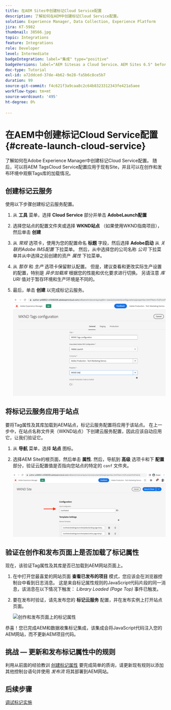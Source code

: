 ```yaml
---
title: 在AEM Sites中创建标记Cloud Service配置
description: 了解如何在AEM中创建标记Cloud Service配置。
solution: Experience Manager, Data Collection, Experience Platform
jira: KT-5982
thumbnail: 38566.jpg
topic: Integrations
feature: Integrations
role: Developer
level: Intermediate
badgeIntegration: label="集成" type="positive"
badgeVersions: label="AEM Sitesas a Cloud Service、AEM Sites 6.5" before-title="false"
doc-type: Tutorial
exl-id: a72ddced-37de-4b62-9e28-fa5b6c8ce5b7
duration: 99
source-git-commit: f4c621f3a9caa8c2c64b8323312343fe421a5aee
workflow-type: tm+mt
source-wordcount: '495'
ht-degree: 0%

---
```


# 在AEM中创建标记Cloud Service配置 {#create-launch-cloud-service}

了解如何在Adobe Experience Manager中创建标记Cloud Service配置。 随后，可以将AEM TagsCloud Service配置应用于现有Site，并且可以在创作和发布环境中观察Tags库的加载情况。

## 创建标记云服务

使用以下步骤创建标记云服务配置。

1. 从 **工具** 菜单，选择 **Cloud Service** 部分并单击 **AdobeLaunch配置**
1. 选择您站点的配置文件夹或选择 **WKND站点** （如果使用WKND指南项目），然后单击 **创建**
1. 从 _常规_ 选项卡，使用为您的配置命名 **标题** 字段，然后选择 **Adobe启动** 从 _关联的Adobe IMS配置_ 下拉菜单。 然后，从中选择您的公司名称 _公司_ 下拉菜单并从中选择之前创建的资产 _属性_ 下拉菜单。
1. 从 _暂存_ 和 _生产_ 选项卡保留默认配置。 但是，建议查看和更改实际生产设置的配置，特别是 _异步加载库_ 根据您的性能和优化要求进行切换。 另请注意 _库URI_ 值对于暂存环境和生产环境是不同的。
1. 最后，单击 **创建** 以完成标记云服务。

   ![标记Cloud Service配置](assets/launch-cloud-services-config.png)

## 将标记云服务应用于站点

要将Tag属性及其库加载到AEM站点，标记云服务配置将应用于该站点。 在上一步中，在站点名称文件夹（WKND站点）下创建云服务配置，因此应该自动应用它，让我们验证它。

1. 从 **导航** 菜单，选择 **站点** 图标。

1. 选择AEM Site的根页面，然后单击 **属性**. 然后，导航到 **高级** 选项卡和下 **配置** 部分，验证云配置值是否指向您站点的特定的 `conf` 文件夹。

   ![将Cloud Service配置应用到站点](assets/apply-cloud-services-config-to-site.png)

## 验证在创作和发布页面上是否加载了标记属性

现在，该验证Tag属性及其库是否已加载到AEM网站页面上。

1. 在中打开您最喜爱的网站页面 **查看已发布的项目** 模式，您应该会在浏览器控制台中看到日志消息。 这是来自标记属性规则的JavaScript代码片段的同一消息，该消息在以下情况下触发： _Library Loaded (Page Top)_ 事件已触发。

1. 要在发布时验证，请先发布您的 **标记云服务** 配置，并在发布实例上打开站点页面。

   ![创作和发布页面上的标记属性](assets/tag-property-on-author-publish-pages.png)

恭喜！您已完成AEM和数据收集标记集成，该集成会将JavaScript代码注入您的AEM网站，而不更新AEM项目代码。

## 挑战 — 更新和发布标记属性中的规则

利用从前面的经验教训 [创建标记属性](./create-tag-property.md) 要完成简单的质询，请更新现有规则以添加其他控制台语句并使用 _发布流_ 将其部署到AEM网站。

## 后续步骤

[调试标记实施](debug-tags-implementation.md)
